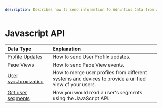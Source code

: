 ```yaml
---
description: Describes how to send information to Adnuntius Data from a user's browser
---
```


# Javascript API

| Data Type | Explanation |
| :--- | :--- |
| [Profile Updates](page-views.md) | How to send User Profile updates. |
| [Page Views](profile-updates.md) | How to send Page View events. |
| [User synchronization](user-synchronisation.md) | How to merge user profiles from different systems and devices to provide a unified view of your users. |
| [Get user segments](get-user-segments.md) | How you would read a user's segments using the JavaScript API. |

